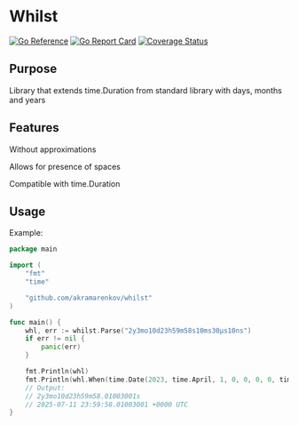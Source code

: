 # Whilst

[![Go Reference](https://pkg.go.dev/badge/github.com/akramarenkov/whilst.svg)](https://pkg.go.dev/github.com/akramarenkov/whilst)
[![Go Report Card](https://goreportcard.com/badge/github.com/akramarenkov/whilst)](https://goreportcard.com/report/github.com/akramarenkov/whilst)
[![Coverage Status](https://coveralls.io/repos/github/akramarenkov/whilst/badge.svg)](https://coveralls.io/github/akramarenkov/whilst)

## Purpose

Library that extends time.Duration from standard library with days, months and years

## Features

Without approximations

Allows for presence of spaces

Compatible with time.Duration

## Usage

Example:

```go
package main

import (
    "fmt"
    "time"

    "github.com/akramarenkov/whilst"
)

func main() {
    whl, err := whilst.Parse("2y3mo10d23h59m58s10ms30µs10ns")
    if err != nil {
        panic(err)
    }

    fmt.Println(whl)
    fmt.Println(whl.When(time.Date(2023, time.April, 1, 0, 0, 0, 0, time.UTC)))
    // Output:
    // 2y3mo10d23h59m58.01003001s
    // 2025-07-11 23:59:58.01003001 +0000 UTC
}
```
